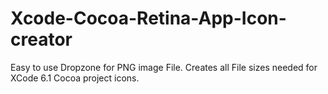 # Xcode-Cocoa-Retina-App-Icon-creator
Easy to use Dropzone for PNG image File. Creates all File sizes needed for XCode 6.1 Cocoa project icons. 
